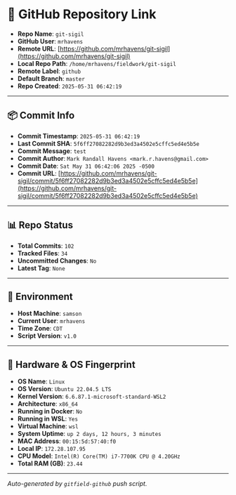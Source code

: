 # 🔗 GitHub Repository Link

- **Repo Name**: `git-sigil`
- **GitHub User**: `mrhavens`
- **Remote URL**: [https://github.com/mrhavens/git-sigil](https://github.com/mrhavens/git-sigil)
- **Local Repo Path**: `/home/mrhavens/fieldwork/git-sigil`
- **Remote Label**: `github`
- **Default Branch**: `master`
- **Repo Created**: `2025-05-31 06:42:19`

---

## 📦 Commit Info

- **Commit Timestamp**: `2025-05-31 06:42:19`
- **Last Commit SHA**: `5f6ff27082282d9b3ed3a4502e5cffc5ed4e5b5e`
- **Commit Message**: `test`
- **Commit Author**: `Mark Randall Havens <mark.r.havens@gmail.com>`
- **Commit Date**: `Sat May 31 06:42:06 2025 -0500`
- **Commit URL**: [https://github.com/mrhavens/git-sigil/commit/5f6ff27082282d9b3ed3a4502e5cffc5ed4e5b5e](https://github.com/mrhavens/git-sigil/commit/5f6ff27082282d9b3ed3a4502e5cffc5ed4e5b5e)

---

## 📊 Repo Status

- **Total Commits**: `102`
- **Tracked Files**: `34`
- **Uncommitted Changes**: `No`
- **Latest Tag**: `None`

---

## 🧭 Environment

- **Host Machine**: `samson`
- **Current User**: `mrhavens`
- **Time Zone**: `CDT`
- **Script Version**: `v1.0`

---

## 🧬 Hardware & OS Fingerprint

- **OS Name**: `Linux`
- **OS Version**: `Ubuntu 22.04.5 LTS`
- **Kernel Version**: `6.6.87.1-microsoft-standard-WSL2`
- **Architecture**: `x86_64`
- **Running in Docker**: `No`
- **Running in WSL**: `Yes`
- **Virtual Machine**: `wsl`
- **System Uptime**: `up 2 days, 12 hours, 3 minutes`
- **MAC Address**: `00:15:5d:57:40:f0`
- **Local IP**: `172.28.107.95`
- **CPU Model**: `Intel(R) Core(TM) i7-7700K CPU @ 4.20GHz`
- **Total RAM (GB)**: `23.44`

---

_Auto-generated by `gitfield-github` push script._
